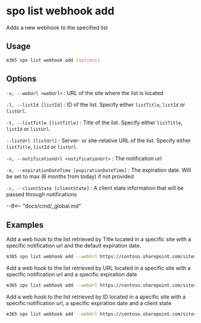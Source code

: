 # spo list webhook add

Adds a new webhook to the specified list

## Usage

```sh
m365 spo list webhook add [options]
```

## Options

`-u, --webUrl <webUrl>`
: URL of the site where the list is located

`-l, --listId [listId]`
: ID of the list. Specify either `listTitle`, `listId` or `listUrl`.

`-t, --listTitle [listTitle]`
: Title of the list. Specify either `listTitle`, `listId` or `listUrl`.

`--listUrl [listUrl]`
: Server- or site-relative URL of the list. Specify either `listTitle`, `listId` or `listUrl`.

`-n, --notificationUrl <notificationUrl>`
: The notification url

`-e, --expirationDateTime [expirationDateTime]`
: The expiration date. Will be set to max (6 months from today) if not provided

`-c, --clientState [clientState]`
: A client state information that will be passed through notifications

--8<-- "docs/cmd/_global.md"

## Examples

Add a web hook to the list retrieved by Title located in a specific site with a specific notification url and the default expiration date.

```sh
m365 spo list webhook add --webUrl https://contoso.sharepoint.com/sites/ninja --listTitle Documents --notificationUrl https://contoso-funcions.azurewebsites.net/webhook
```

Add a web hook to the list retrieved by URL located in a specific site with a specific notification url and a specific expiration date

```sh
m365 spo list webhook add --webUrl https://contoso.sharepoint.com/sites/ninja --listUrl '/sites/ninja/Documents' --notificationUrl https://contoso-funcions.azurewebsites.net/webhook --expirationDateTime 2019-01-21
```

Add a web hook to the list retrieved by ID located in a specific site with a specific notification url, a specific expiration date and a client state


```sh
m365 spo list webhook add --webUrl https://contoso.sharepoint.com/sites/ninja --listId '3d6aefa0-f438-4789-b0cd-6e865f5d65b5' --notificationUrl https://contoso-funcions.azurewebsites.net/webhook --expirationDateTime '2019-03-02T18:15' --clientState "Hello State!"
```
